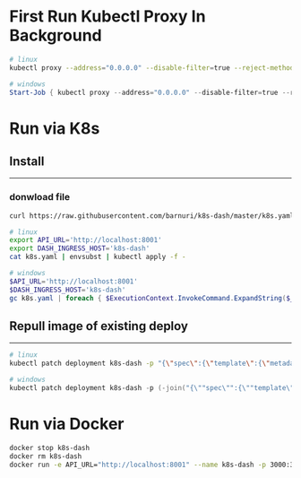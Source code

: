 # First Run Kubectl Proxy In Background

```bash
# linux
kubectl proxy --address="0.0.0.0" --disable-filter=true --reject-methods="POST,PUT,PATCH" &
```
```powershell
# windows
Start-Job { kubectl proxy --address="0.0.0.0" --disable-filter=true --reject-methods="POST,PUT,PATCH" }
```

# Run via K8s

## Install
--- 

### donwload file

```bash
curl https://raw.githubusercontent.com/barnuri/k8s-dash/master/k8s.yaml -o ./k8s.yaml
```

```bash
# linux
export API_URL='http://localhost:8001'
export DASH_INGRESS_HOST='k8s-dash'
cat k8s.yaml | envsubst | kubectl apply -f -
```

```powershell
# windows
$API_URL='http://localhost:8001'
$DASH_INGRESS_HOST='k8s-dash'
gc k8s.yaml | foreach { $ExecutionContext.InvokeCommand.ExpandString($_) } | kubectl apply -f -
```

## Repull image of existing deploy
--- 

```bash
# linux
kubectl patch deployment k8s-dash -p "{\"spec\":{\"template\":{\"metadata\":{\"annotations\":{\"date\":\"`date +'%s'`\"}}}}}"
```

```powershell
# windows
kubectl patch deployment k8s-dash -p (-join("{\""spec\"":{\""template\"":{\""metadata\"":{\""annotations\"":{\""date\"":\""" , $(Get-Date -Format o).replace(':','-').replace('+','_') , "\""}}}}}"))
```

# Run via Docker

```bash
docker stop k8s-dash
docker rm k8s-dash
docker run -e API_URL="http://localhost:8001" --name k8s-dash -p 3000:3000 barnuri23/k8s-dash:latest
```
